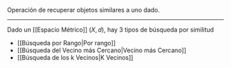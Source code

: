 Operación de recuperar objetos similares a uno dado.
***
Dado un [[Espacio Métrico]] $(X,d)$, hay 3 tipos de búsqueda por similitud
- [[Búsqueda por Rango|Por rango]]
- [[Búsqueda del Vecino más Cercano|Vecino más Cercano]]
- [[Búsqueda de los k Vecinos|K Vecinos]]

